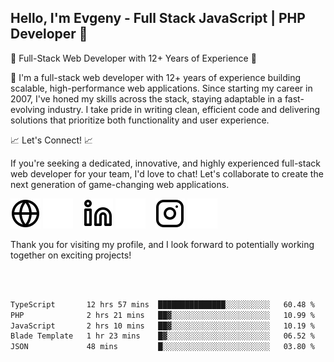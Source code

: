 ## Hello, I'm Evgeny - Full Stack JavaScript | PHP Developer 👋

🚀 Full-Stack Web Developer with 12+ Years of Experience 🚀

👋 I'm a full-stack web developer with 12+ years of experience building scalable, high-performance web applications. Since starting my career in 2007, I've honed my skills across the stack, staying adaptable in a fast-evolving industry. I take pride in writing clean, efficient code and delivering solutions that prioritize both functionality and user experience.

📈 Let's Connect! 📈

If you're seeking a dedicated, innovative, and highly experienced full-stack web developer for your team, I'd love to chat! Let's collaborate to create the next generation of game-changing web applications.

[![website](./img/globe-light.svg)](https://tradiry.com#gh-light-mode-only)
[![website](./img/globe-dark.svg)](https://tradiry.com#gh-dark-mode-only)
&nbsp;&nbsp;
[![website](./img/linkedin-light.svg)](https://www.linkedin.com/in/etulikov#gh-light-mode-only)
[![website](./img/linkedin-dark.svg)](https://www.linkedin.com/in/etulikov#gh-dark-mode-only)
&nbsp;&nbsp;
[![website](./img/instagram-light.svg)](https://www.instagram.com/evgenytulikov/#gh-light-mode-only)
[![website](./img/instagram-dark.svg)](https://www.instagram.com/evgenytulikov/#gh-dark-mode-only)

Thank you for visiting my profile, and I look forward to potentially working together on exciting projects!

<br />
<br />

<!--START_SECTION:waka-->

```txt
TypeScript       12 hrs 57 mins  ███████████████░░░░░░░░░░   60.48 %
PHP              2 hrs 21 mins   ██▓░░░░░░░░░░░░░░░░░░░░░░   10.99 %
JavaScript       2 hrs 10 mins   ██▓░░░░░░░░░░░░░░░░░░░░░░   10.19 %
Blade Template   1 hr 23 mins    █▓░░░░░░░░░░░░░░░░░░░░░░░   06.52 %
JSON             48 mins         █░░░░░░░░░░░░░░░░░░░░░░░░   03.80 %
```

<!--END_SECTION:waka-->
